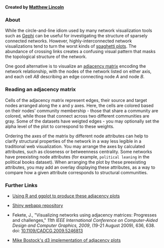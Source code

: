 **Created by [Matthew Lincoln](http://matthewlincoln.net)**

### About

While the circle-and-line idiom used by many network visualization tools such as [Gephi] can be useful for investigating the structure of sparsely connected networks. However, highly-interconnected network visualizations tend to turn the worst kinds of [spaghetti plots][spaghetti].
The abundance of crossing links creates a confusing visual pattern that masks the topological structure of the network.

One good alternative is to visualize an [adjacency matrix][matrix] encoding the network relationship, with the nodes of the network listed on either axis, and each cell *AB* describing an edge connecting node *A* and node *B*.

### Reading an adjacency matrix

Cells of the adjacency matrix represent edges, their source and target nodes arranged along the x and y axes.
Here, the cells are colored based on their nodes' community membership - those that share a community are colored, while those that connect across two different communities are gray.
Some of the datasets have weigted edges - you may optionally set the alpha level of the plot to correspond to these weights.

Ordering the axes of the matrix by different node attributes can help to clarify structural properties of the network in a way less legible in a traditional web visualization.
You may arrange the axes by calculated attributes, such as closeness or betweenness centrality.
Some networks have preexisting node attributes (for example, `political leaning` in the political books dataset).
When arranging the plot by these preexisting attributes, you may add an overlay displaying these attributes, as a way to compare how a given attribute corresponds to structural communities.

### Further Links

- [Using R and ggplot to produce these adjacency plots](http://matthewlincoln.net/2014/12/20/adjacency-matrix-plots-with-r-and-ggplot2.html)

- [Shiny webapp repository](https://github.com/mdlincoln/adjacency_plot)

- Fekete, J., "Visualizing networks using adjacency matrices: Progresses and challenges," *11th IEEE International Conference on Computer-Aided Design and Computer Graphics, 2009*, (19-21 August 2009), 636, 638. doi: [10.1109/CADCG.2009.5246813](http://dx.doi.org.proxy-um.researchport.umd.edu/10.1109/CADCG.2009.5246813)

- [Mike Bostock's d3 implementation of adjacency plots](http://bost.ocks.org/mike/miserables/)

[Gephi]: http://gephi.org

[spaghetti]: http://en.wikipedia.org/wiki/Spaghetti_plot

[matrix]: http://en.wikipedia.org/wiki/Adjacency_matrix
